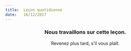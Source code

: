 ```yaml
---
title:  Leçon quotidienne
date:   16/12/2017
---
```


### <center>Nous travaillons sur cette leçon.</center>
<center>Revenez plus tard, s'il vous plaît.</center>